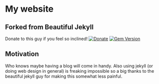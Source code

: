 # My website
## Forked from Beautiful Jekyll

Donate to this guy if you feel so inclined!
[![Donate](https://img.shields.io/badge/Donate-PayPal-green.svg)](https://www.paypal.me/daattali/20)
[![Gem Version](https://badge.fury.io/rb/beautiful-jekyll-theme.svg)](https://badge.fury.io/rb/beautiful-jekyll-theme)

## Motivation

Who knows maybe having a blog will come in handy. Also using jekyll (or doing web design in general) is freaking impossible so a big thanks to the beautiful jekyll guy for making this somewhat less painful.